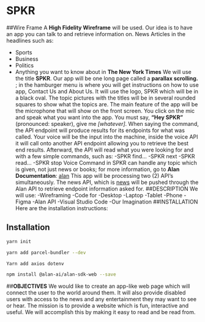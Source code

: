 # SPKR
##Wire Frame
A **High Fidelity Wireframe** will be used. Our idea is to have an app you can talk to and retrieve information on. News Articles in the headlines such as:
- Sports
- Business
- Politics
- Anything you want to know about in **The New York Times**
We will use the title **SPKR**. Our app will be one long page called a **parallax scrolling.** ; in the hamburger menu is where you will get instructions on how to use app, Contact Us and About Us.
It will use the logo, SPKR which will be in a black oval. The topic pictures with the titles will be in several rounded squares to show what the topics are.
The main feature of the app will be the microphone that will show on the front screen. You click on the mic and speak what you want into the app. You must say, **“Hey SPKR”** (pronounced: speaker), give me _[whatever]_. When saying the command, the API endpoint will produce results for its endpoints for what was called. Your voice will be the input into the machine, inside the voice API it will call onto another API endpoint allowing you to retrieve the best end results.
Afterward, the API will read what you were looking for and with a few simple commands, such as:
-SPKR find...
-SPKR next
-SPKR read...
-SPKR stop
Voice Command in SPKR can handle any topic which is given, not just news or books; for more information, go to **Alan Documentation**:
[alan](https://alan.app/docs/usage/getting-started)
This app will be processing two (2) API’s simultaneously. The news API, which is [news](https://newsapi.org/) will be pushed through the Alan API to retrieve endpoint information asked for.
##DESCRIPTION
We will use:
    -Wireframing
    -Code for
        -Desktop
        -Laptop
        -Tablet
        -Phone
    -Figma
    -Alan API
    -Visual Studio Code
    -Our Imagination
##INSTALLATION
Here are the installation instructions:
## Installation
```zsh
yarn init
```
```zsh
yarn add parcel-bundler --dev
```
```zsh
Yarn add axios dotenv
```
```zsh
npm install @alan-ai/alan-sdk-web --save
```
##**OBJECTIVES**
We would like to create an app-like web page which will connect the user to the world around them. It will also provide disabled users with access to the news and any entertainment they may want to see or hear.
The mission is to provide a website which is fun, interactive and useful. We will accomplish this by making it easy to read and be read from.
